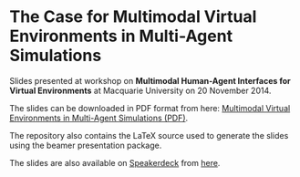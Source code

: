 The Case for Multimodal Virtual Environments in Multi-Agent Simulations
=======================================================================

Slides presented at workshop on **Multimodal Human-Agent Interfaces for Virtual
Environments** at Macquarie University on 20 November 2014. 

The slides can be downloaded in PDF format from here:
[Multimodal Virtual Environments in Multi-Agent Simulations (PDF)](http://github.com/mikepsn/multimodal-environments/blob/master/mm-env.pdf). 

The repository also contains the LaTeX source used to generate the slides using
the beamer presentation package. 

The slides are also available on [Speakerdeck](http://www.speakerdeck.com) from
[here](http://speakerdeck.com/mikepsn/the-case-for-multimodal-virtual-environments-in-multi-agent-simulations).
